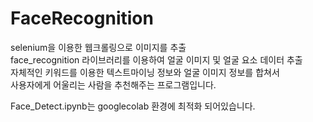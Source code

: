 # FaceRecognition

selenium을 이용한 웹크롤링으로 이미지를 추출 </br>
face_recognition 라이브러리를 이용하여 얼굴 이미지 및 얼굴 요소 데이터 추출 </br>
자체적인 키워드를 이용한 텍스트마이닝 정보와 얼굴 이미지 정보를 합쳐서  </br>
사용자에게 어울리는 사람을 추천해주는 프로그램입니다.</br>

Face_Detect.ipynb는 googlecolab 환경에 최적화 되어있습니다.
